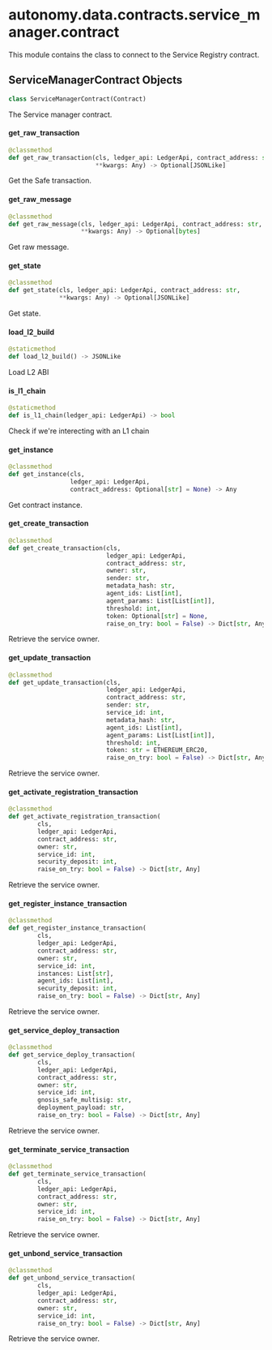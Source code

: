 <a id="autonomy.data.contracts.service_manager.contract"></a>

# autonomy.data.contracts.service`_`manager.contract

This module contains the class to connect to the Service Registry contract.

<a id="autonomy.data.contracts.service_manager.contract.ServiceManagerContract"></a>

## ServiceManagerContract Objects

```python
class ServiceManagerContract(Contract)
```

The Service manager contract.

<a id="autonomy.data.contracts.service_manager.contract.ServiceManagerContract.get_raw_transaction"></a>

#### get`_`raw`_`transaction

```python
@classmethod
def get_raw_transaction(cls, ledger_api: LedgerApi, contract_address: str,
                        **kwargs: Any) -> Optional[JSONLike]
```

Get the Safe transaction.

<a id="autonomy.data.contracts.service_manager.contract.ServiceManagerContract.get_raw_message"></a>

#### get`_`raw`_`message

```python
@classmethod
def get_raw_message(cls, ledger_api: LedgerApi, contract_address: str,
                    **kwargs: Any) -> Optional[bytes]
```

Get raw message.

<a id="autonomy.data.contracts.service_manager.contract.ServiceManagerContract.get_state"></a>

#### get`_`state

```python
@classmethod
def get_state(cls, ledger_api: LedgerApi, contract_address: str,
              **kwargs: Any) -> Optional[JSONLike]
```

Get state.

<a id="autonomy.data.contracts.service_manager.contract.ServiceManagerContract.load_l2_build"></a>

#### load`_`l2`_`build

```python
@staticmethod
def load_l2_build() -> JSONLike
```

Load L2 ABI

<a id="autonomy.data.contracts.service_manager.contract.ServiceManagerContract.is_l1_chain"></a>

#### is`_`l1`_`chain

```python
@staticmethod
def is_l1_chain(ledger_api: LedgerApi) -> bool
```

Check if we're interecting with an L1 chain

<a id="autonomy.data.contracts.service_manager.contract.ServiceManagerContract.get_instance"></a>

#### get`_`instance

```python
@classmethod
def get_instance(cls,
                 ledger_api: LedgerApi,
                 contract_address: Optional[str] = None) -> Any
```

Get contract instance.

<a id="autonomy.data.contracts.service_manager.contract.ServiceManagerContract.get_create_transaction"></a>

#### get`_`create`_`transaction

```python
@classmethod
def get_create_transaction(cls,
                           ledger_api: LedgerApi,
                           contract_address: str,
                           owner: str,
                           sender: str,
                           metadata_hash: str,
                           agent_ids: List[int],
                           agent_params: List[List[int]],
                           threshold: int,
                           token: Optional[str] = None,
                           raise_on_try: bool = False) -> Dict[str, Any]
```

Retrieve the service owner.

<a id="autonomy.data.contracts.service_manager.contract.ServiceManagerContract.get_update_transaction"></a>

#### get`_`update`_`transaction

```python
@classmethod
def get_update_transaction(cls,
                           ledger_api: LedgerApi,
                           contract_address: str,
                           sender: str,
                           service_id: int,
                           metadata_hash: str,
                           agent_ids: List[int],
                           agent_params: List[List[int]],
                           threshold: int,
                           token: str = ETHEREUM_ERC20,
                           raise_on_try: bool = False) -> Dict[str, Any]
```

Retrieve the service owner.

<a id="autonomy.data.contracts.service_manager.contract.ServiceManagerContract.get_activate_registration_transaction"></a>

#### get`_`activate`_`registration`_`transaction

```python
@classmethod
def get_activate_registration_transaction(
        cls,
        ledger_api: LedgerApi,
        contract_address: str,
        owner: str,
        service_id: int,
        security_deposit: int,
        raise_on_try: bool = False) -> Dict[str, Any]
```

Retrieve the service owner.

<a id="autonomy.data.contracts.service_manager.contract.ServiceManagerContract.get_register_instance_transaction"></a>

#### get`_`register`_`instance`_`transaction

```python
@classmethod
def get_register_instance_transaction(
        cls,
        ledger_api: LedgerApi,
        contract_address: str,
        owner: str,
        service_id: int,
        instances: List[str],
        agent_ids: List[int],
        security_deposit: int,
        raise_on_try: bool = False) -> Dict[str, Any]
```

Retrieve the service owner.

<a id="autonomy.data.contracts.service_manager.contract.ServiceManagerContract.get_service_deploy_transaction"></a>

#### get`_`service`_`deploy`_`transaction

```python
@classmethod
def get_service_deploy_transaction(
        cls,
        ledger_api: LedgerApi,
        contract_address: str,
        owner: str,
        service_id: int,
        gnosis_safe_multisig: str,
        deployment_payload: str,
        raise_on_try: bool = False) -> Dict[str, Any]
```

Retrieve the service owner.

<a id="autonomy.data.contracts.service_manager.contract.ServiceManagerContract.get_terminate_service_transaction"></a>

#### get`_`terminate`_`service`_`transaction

```python
@classmethod
def get_terminate_service_transaction(
        cls,
        ledger_api: LedgerApi,
        contract_address: str,
        owner: str,
        service_id: int,
        raise_on_try: bool = False) -> Dict[str, Any]
```

Retrieve the service owner.

<a id="autonomy.data.contracts.service_manager.contract.ServiceManagerContract.get_unbond_service_transaction"></a>

#### get`_`unbond`_`service`_`transaction

```python
@classmethod
def get_unbond_service_transaction(
        cls,
        ledger_api: LedgerApi,
        contract_address: str,
        owner: str,
        service_id: int,
        raise_on_try: bool = False) -> Dict[str, Any]
```

Retrieve the service owner.

